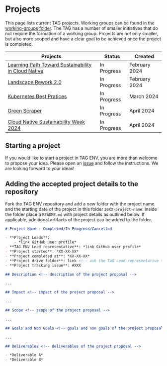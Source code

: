 # Projects

This page lists current TAG projects. Working groups can be found in the [working-groups folder](../working-groups/).
The TAG has a number of smaller initiatives that do not require the formation of a working group.
Projects are not only smaller, but also more scoped and have a clear goal to be achieved once the project is completed.

| **Projects** | **Status**            | **Created**                         |
|---------------|-------------------|---------------------------------------|
| [Learning Path Toward Sustainability in Cloud Native](./2024-learning-path-sustainability/README.md) | In Progress | February 2024 |
| [Landscape Rework 2.0](./2024-landscape-rework-2/README.md) | In Progress | February 2024 |
| [Kubernetes Best Pratices](./2024-best-practices-for-sustainable-k8s-clusters/README.md) | In Progress | March 2024 |
| [Green Scraper](./2024-green-scraper/README.md) | In Progress | April 2024 |
| [Cloud Native Sustainability Week 2024](./2024-cloud-native-sustainability-week-2024/README.md) | In Progress | April 2024 |

## Starting a project

If you would like to start a project in TAG ENV, you are more than welcome to propose your idea. Please open an [issue](https://github.com/cncf/tag-env-sustainability/issues/new?assignees=&labels=triage-required&projects=&template=suggestion.md&title=%5BSuggestion%2FProposal%5D+some+descriptive+title) and follow the instructions. We are looking forward to your ideas!

## Adding the accepted project details to the repository

Fork the TAG ENV repository and add a new folder with the project name and the starting date of the project in this folder `20XX-project-name`. Inside the folder place a `README.md` with project details as outlined below. If applicable, additional artifacts of the project can be added to the folder.

```md
# Project Name - Completed/In Progress/Cancelled

- **Project Leads**: 
    - *link GitHub user profile*
- **TAG ENV Lead representative**: *link GitHub user profile*
- **Project started**: *XX-XX-XX*
- **Project completed at**: *XX-XX-XX*
- **Project drive folder**: link <!-- ask the TAG Lead representative to create a folder if it does not exist yet -->
- **Project tracking issue**: #XXX

## Description <!-- description of the project proposal -->

...

## Impact <!-- impact of the project proposal -->

...

## Scope <!-- scope of the project proposal -->

...

## Goals and Non Goals <!-- goals and non goals of the project proposal -->

...

## Deliverables <!-- deliverables of the project proposal -->

- *Deliverable A*
- *Deliverable B*
```
